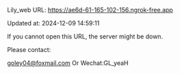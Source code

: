 Lily_web URL: https://ae6d-61-165-102-156.ngrok-free.app

Updated at: 2024-12-09 14:59:11

If you cannot open this URL, the server might be down.

Please contact: 

goley04@foxmail.com Or Wechat:GL_yeaH
